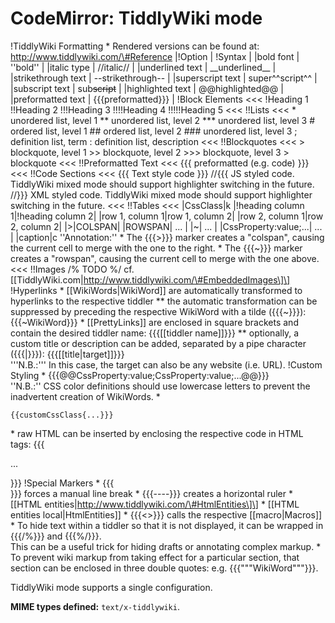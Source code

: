 CodeMirror: TiddlyWiki mode
===========================

!TiddlyWiki Formatting \* Rendered versions can be found at: http://www.tiddlywiki.com/\#Reference |!Option | !Syntax | |bold font | ''bold'' | |italic type | //italic// | |underlined text | \_\_underlined\_\_ | |strikethrough text | --strikethrough-- | |superscript text | super^^script^^ | |subscript text | sub~~script~~ | |highlighted text | @@highlighted@@ | |preformatted text | {{{preformatted}}} | !Block Elements &lt;&lt;&lt; !Heading 1 !!Heading 2 !!!Heading 3 !!!!Heading 4 !!!!!Heading 5 &lt;&lt;&lt; !!Lists &lt;&lt;&lt; \* unordered list, level 1 \*\* unordered list, level 2 \*\*\* unordered list, level 3 \# ordered list, level 1 \#\# ordered list, level 2 \#\#\# unordered list, level 3 ; definition list, term : definition list, description &lt;&lt;&lt; !!Blockquotes &lt;&lt;&lt; &gt; blockquote, level 1 &gt;&gt; blockquote, level 2 &gt;&gt;&gt; blockquote, level 3 &gt; blockquote &lt;&lt;&lt; !!Preformatted Text &lt;&lt;&lt; {{{ preformatted (e.g. code) }}} &lt;&lt;&lt; !!Code Sections &lt;&lt;&lt; {{{ Text style code }}} //{{{ JS styled code. TiddlyWiki mixed mode should support highlighter switching in the future. //}}} XML styled code. TiddlyWiki mixed mode should support highlighter switching in the future. &lt;&lt;&lt; !!Tables &lt;&lt;&lt; |CssClass|k |!heading column 1|!heading column 2| |row 1, column 1|row 1, column 2| |row 2, column 1|row 2, column 2| |&gt;|COLSPAN| |ROWSPAN| ... | |~| ... | |CssProperty:value;...| ... | |caption|c ''Annotation:'' \* The {{{&gt;}}} marker creates a "colspan", causing the current cell to merge with the one to the right. \* The {{{~}}} marker creates a "rowspan", causing the current cell to merge with the one above. &lt;&lt;&lt; !!Images /% TODO %/ cf. \[\[TiddlyWiki.com|http://www.tiddlywiki.com/\#EmbeddedImages\]\] !Hyperlinks \* \[\[WikiWords|WikiWord\]\] are automatically transformed to hyperlinks to the respective tiddler \*\* the automatic transformation can be suppressed by preceding the respective WikiWord with a tilde ({{{~}}}): {{{~WikiWord}}} \* \[\[PrettyLinks\]\] are enclosed in square brackets and contain the desired tiddler name: {{{\[\[tiddler name\]\]}}} \*\* optionally, a custom title or description can be added, separated by a pipe character ({{{|}}}): {{{\[\[title|target\]\]}}}  
'''N.B.:''' In this case, the target can also be any website (i.e. URL). !Custom Styling \* {{{@@CssProperty:value;CssProperty:value;...@@}}}  
''N.B.:'' CSS color definitions should use lowercase letters to prevent the inadvertent creation of WikiWords. \*

`{{customCssClass{...}}}`

\* raw HTML can be inserted by enclosing the respective code in HTML tags: {{{

...

}}} !Special Markers \* {{{  
}}} forces a manual line break \* {{{----}}} creates a horizontal ruler \* \[\[HTML entities|http://www.tiddlywiki.com/\#HtmlEntities\]\] \* \[\[HTML entities local|HtmlEntities\]\] \* {{{&lt;&gt;}}} calls the respective \[\[macro|Macros\]\] \* To hide text within a tiddler so that it is not displayed, it can be wrapped in {{{/%}}} and {{{%/}}}.  
This can be a useful trick for hiding drafts or annotating complex markup. \* To prevent wiki markup from taking effect for a particular section, that section can be enclosed in three double quotes: e.g. {{{"""WikiWord"""}}}.

TiddlyWiki mode supports a single configuration.

**MIME types defined:** `text/x-tiddlywiki`.
